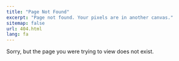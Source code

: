 ```yaml
---
title: "Page Not Found"
excerpt: "Page not found. Your pixels are in another canvas."
sitemap: false
url: 404.html
lang: fa
---
```


Sorry, but the page you were trying to view does not exist.
